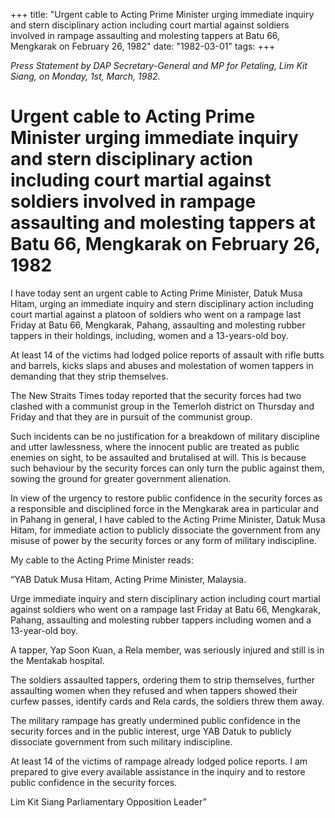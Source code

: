 +++ 
title: "Urgent cable to Acting Prime Minister urging immediate inquiry and stern disciplinary action including court martial against soldiers involved in rampage assaulting and molesting tappers at Batu 66, Mengkarak on February 26, 1982"
date: "1982-03-01"
tags:
+++

_Press Statement by DAP Secretary-General and MP for Petaling, Lim Kit Siang, on Monday, 1st, March, 1982._

# Urgent cable to Acting Prime Minister urging immediate inquiry and stern disciplinary action including court martial against soldiers involved in rampage assaulting and molesting tappers at Batu 66, Mengkarak on February 26, 1982

I have today sent an urgent cable to Acting Prime Minister, Datuk Musa Hitam, urging an immediate inquiry and stern disciplinary action including court martial against a platoon of soldiers who went on a rampage last Friday at Batu 66, Mengkarak, Pahang, assaulting and molesting rubber tappers in their holdings, including, women and a 13-years-old boy.</u>

At least 14 of the victims had lodged police reports of assault with rifle butts and barrels, kicks slaps and abuses and molestation of women tappers in demanding that they strip themselves.

The New Straits Times today reported that the security forces had two clashed with a communist group in the Temerloh district on Thursday and Friday and that they are in pursuit of the communist group.

Such incidents can be no justification for a breakdown of military discipline and utter lawlessness, where the innocent public are treated as public enemies on sight, to be assaulted and brutalised at will. This is because such behaviour by the security forces can only turn the public against them, sowing the ground for greater government alienation.

In view of the urgency to restore public confidence in the security forces as a responsible and disciplined force in the Mengkarak area in particular and in Pahang in general, I have cabled to the Acting Prime Minister, Datuk Musa Hitam, for immediate action to publicly dissociate the government from any misuse of power by the security forces or any form of military indiscipline.

My cable to the Acting Prime Minister reads:

“YAB Datuk Musa Hitam,
Acting Prime Minister,
Malaysia.

Urge  immediate inquiry and stern disciplinary action including court martial against soldiers who went on a rampage last Friday at Batu 66, Mengkarak, Pahang, assaulting and molesting rubber tappers including women and a 13-year-old boy.

A tapper, Yap Soon Kuan, a Rela member, was seriously injured and still is in the Mentakab hospital.

The soldiers assaulted tappers, ordering them to strip themselves, further assaulting women when they refused and when tappers showed their curfew passes, identify cards and Rela cards, the soldiers threw them away.

The military rampage has greatly undermined public confidence in the security forces and in the public interest, urge YAB Datuk to publicly dissociate government from such military indiscipline.

At least 14 of the victims of rampage already lodged police reports. I am prepared to give every available assistance in the inquiry and to restore public confidence in the security forces.

Lim Kit Siang
Parliamentary Opposition Leader”
 
